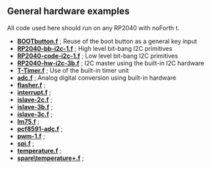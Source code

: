 ## General hardware examples

All code used here should run on any RP2040 with noForth t.

- [****BOOTbutton.f****](BOOTbutton.f) ; Reuse of the boot button as a general key input
- [****RP2040-bb-i2c-1.f****](RP2040-bb-i2c-1.f) ; High level bit-bang I2C primitives
- [****RP2040-code-i2c-1.f****](RP2040-code-i2c-1.f) ; Low level bit-bang I2C primitives
- [****RP2040-hw-i2c-3b.f****](RP2040-hw-i2c-3b.f) ; I2C master using the built-in I2C hardware  
- [****T-Timer.f****](T-Timer.f) ; Use of the built-in timer unit
- [****adc.f****](adc.f) ; Analog digital conversion using built-in hardware
- [****flasher.f****](flasher.f) ; 
- [****interrupt.f****](interrupt) ;
- [****islave-2c.f****](islace-2c.f) ;
- [****islave-3b.f****](islave-3b.f) ;
- [****islave-3c.f****](islave-3c.f) ;
- [****lm75.f****](lm75.f) ;
- [****pcf8591-adc.f****](pcf8591-adc.f) ;
- [****pwm-1.f****](pwm-1.f) ;
- [****spi.f****](spi.f) ;
- [****temperature.f****](temperature.f) ;
- [****spare\temperature+.f****](spare\temperature+.f) ;
